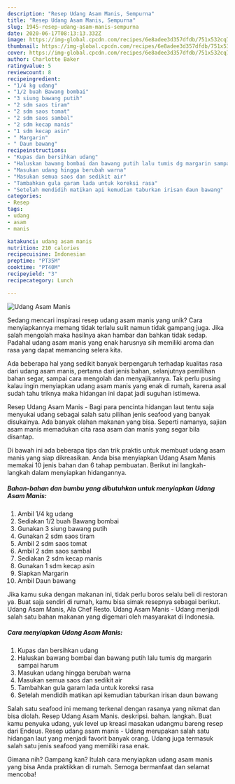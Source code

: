 ```yaml
---
description: "Resep Udang Asam Manis, Sempurna"
title: "Resep Udang Asam Manis, Sempurna"
slug: 1945-resep-udang-asam-manis-sempurna
date: 2020-06-17T08:13:13.332Z
image: https://img-global.cpcdn.com/recipes/6e8adee3d357dfdb/751x532cq70/udang-asam-manis-foto-resep-utama.jpg
thumbnail: https://img-global.cpcdn.com/recipes/6e8adee3d357dfdb/751x532cq70/udang-asam-manis-foto-resep-utama.jpg
cover: https://img-global.cpcdn.com/recipes/6e8adee3d357dfdb/751x532cq70/udang-asam-manis-foto-resep-utama.jpg
author: Charlotte Baker
ratingvalue: 5
reviewcount: 8
recipeingredient:
- "1/4 kg udang"
- "1/2 buah Bawang bombai"
- "3 siung bawang putih"
- "2 sdm saos tiram"
- "2 sdm saos tomat"
- "2 sdm saos sambal"
- "2 sdm kecap manis"
- "1 sdm kecap asin"
- " Margarin"
- " Daun bawang"
recipeinstructions:
- "Kupas dan bersihkan udang"
- "Haluskan bawang bombai dan bawang putih lalu tumis dg margarin sampai harum"
- "Masukan udang hingga berubah warna"
- "Masukan semua saos dan sedikit air"
- "Tambahkan gula garam lada untuk koreksi rasa"
- "Setelah mendidih matikan api kemudian taburkan irisan daun bawang"
categories:
- Resep
tags:
- udang
- asam
- manis

katakunci: udang asam manis 
nutrition: 210 calories
recipecuisine: Indonesian
preptime: "PT35M"
cooktime: "PT40M"
recipeyield: "3"
recipecategory: Lunch

---
```



![Udang Asam Manis](https://img-global.cpcdn.com/recipes/6e8adee3d357dfdb/751x532cq70/udang-asam-manis-foto-resep-utama.jpg)

Sedang mencari inspirasi resep udang asam manis yang unik? Cara menyiapkannya memang tidak terlalu sulit namun tidak gampang juga. Jika salah mengolah maka hasilnya akan hambar dan bahkan tidak sedap. Padahal udang asam manis yang enak harusnya sih memiliki aroma dan rasa yang dapat memancing selera kita.

Ada beberapa hal yang sedikit banyak berpengaruh terhadap kualitas rasa dari udang asam manis, pertama dari jenis bahan, selanjutnya pemilihan bahan segar, sampai cara mengolah dan menyajikannya. Tak perlu pusing kalau ingin menyiapkan udang asam manis yang enak di rumah, karena asal sudah tahu triknya maka hidangan ini dapat jadi suguhan istimewa.

Resep Udang Asam Manis - Bagi para pencinta hidangan laut tentu saja menyukai udang sebagai salah satu pilihan jenis seafood yang banyak disukainya. Ada banyak olahan makanan yang bisa. Seperti namanya, sajian asam manis memadukan cita rasa asam dan manis yang segar bila disantap.


Di bawah ini ada beberapa tips dan trik praktis untuk membuat udang asam manis yang siap dikreasikan. Anda bisa menyiapkan Udang Asam Manis memakai 10 jenis bahan dan 6 tahap pembuatan. Berikut ini langkah-langkah dalam menyiapkan hidangannya.

<!--inarticleads1-->

##### Bahan-bahan dan bumbu yang dibutuhkan untuk menyiapkan Udang Asam Manis:

1. Ambil 1/4 kg udang
1. Sediakan 1/2 buah Bawang bombai
1. Gunakan 3 siung bawang putih
1. Gunakan 2 sdm saos tiram
1. Ambil 2 sdm saos tomat
1. Ambil 2 sdm saos sambal
1. Sediakan 2 sdm kecap manis
1. Gunakan 1 sdm kecap asin
1. Siapkan  Margarin
1. Ambil  Daun bawang


Jika kamu suka dengan makanan ini, tidak perlu boros selalu beli di restoran ya. Buat saja sendiri di rumah, kamu bisa simak resepnya sebagai berikut. Udang Asam Manis, Ala Chef Resto. Udang Asam Manis - Udang menjadi salah satu bahan makanan yang digemari oleh masyarakat di Indonesia. 

<!--inarticleads2-->

##### Cara menyiapkan Udang Asam Manis:

1. Kupas dan bersihkan udang
1. Haluskan bawang bombai dan bawang putih lalu tumis dg margarin sampai harum
1. Masukan udang hingga berubah warna
1. Masukan semua saos dan sedikit air
1. Tambahkan gula garam lada untuk koreksi rasa
1. Setelah mendidih matikan api kemudian taburkan irisan daun bawang


Salah satu seafood ini memang terkenal dengan rasanya yang nikmat dan bisa diolah. Resep Udang Asam Manis. deskripsi. bahan. langkah. Buat kamu penyuka udang, yuk level up kreasi masakan udangmu bareng resep dari Endeus. Resep udang asam manis - Udang merupakan salah satu hidangan laut yang menjadi favorit banyak orang. Udang juga termasuk salah satu jenis seafood yang memiliki rasa enak. 

Gimana nih? Gampang kan? Itulah cara menyiapkan udang asam manis yang bisa Anda praktikkan di rumah. Semoga bermanfaat dan selamat mencoba!
